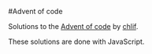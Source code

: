 #Advent of code

Solutions to the [Advent of code](https://adventofcode.com/2020) by [chlif](https://github.com/chlif).

These solutions are done with JavaScript. 
